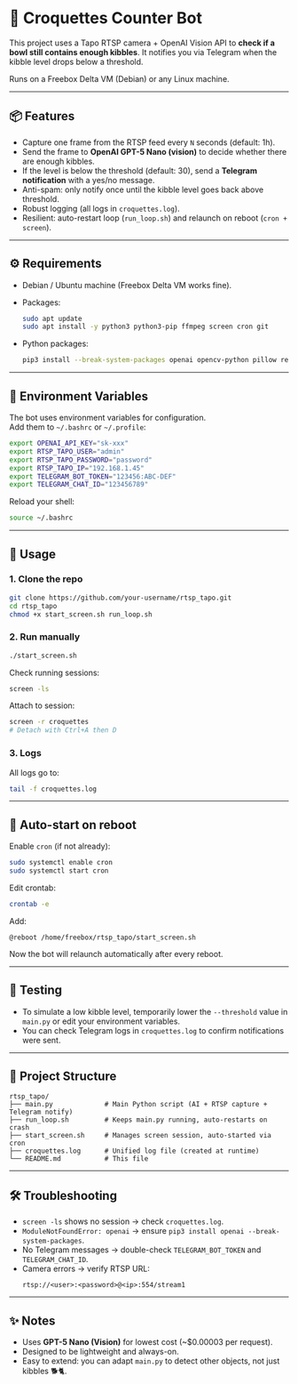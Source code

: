 # 🐾 Croquettes Counter Bot

This project uses a Tapo RTSP camera + OpenAI Vision API to **check if a bowl still contains enough kibbles**.
It notifies you via Telegram when the kibble level drops below a threshold.

Runs on a Freebox Delta VM (Debian) or any Linux machine.

---

## 📦 Features

- Capture one frame from the RTSP feed every `N` seconds (default: 1h).
- Send the frame to **OpenAI GPT-5 Nano (vision)** to decide whether there are enough kibbles.
- If the level is below the threshold (default: 30), send a **Telegram notification** with a yes/no message.
- Anti-spam: only notify once until the kibble level goes back above threshold.
- Robust logging (all logs in `croquettes.log`).
- Resilient: auto-restart loop (`run_loop.sh`) and relaunch on reboot (`cron + screen`).

---

## ⚙️ Requirements

- Debian / Ubuntu machine (Freebox Delta VM works fine).
- Packages:

  ```bash
  sudo apt update
  sudo apt install -y python3 python3-pip ffmpeg screen cron git
  ```

- Python packages:
  ```bash
  pip3 install --break-system-packages openai opencv-python pillow requests numpy
  ```

---

## 🔑 Environment Variables

The bot uses environment variables for configuration.  
Add them to `~/.bashrc` or `~/.profile`:

```bash
export OPENAI_API_KEY="sk-xxx"
export RTSP_TAPO_USER="admin"
export RTSP_TAPO_PASSWORD="password"
export RTSP_TAPO_IP="192.168.1.45"
export TELEGRAM_BOT_TOKEN="123456:ABC-DEF"
export TELEGRAM_CHAT_ID="123456789"
```

Reload your shell:

```bash
source ~/.bashrc
```

---

## 🚀 Usage

### 1. Clone the repo

```bash
git clone https://github.com/your-username/rtsp_tapo.git
cd rtsp_tapo
chmod +x start_screen.sh run_loop.sh
```

### 2. Run manually

```bash
./start_screen.sh
```

Check running sessions:

```bash
screen -ls
```

Attach to session:

```bash
screen -r croquettes
# Detach with Ctrl+A then D
```

### 3. Logs

All logs go to:

```bash
tail -f croquettes.log
```

---

## 🔄 Auto-start on reboot

Enable `cron` (if not already):

```bash
sudo systemctl enable cron
sudo systemctl start cron
```

Edit crontab:

```bash
crontab -e
```

Add:

```
@reboot /home/freebox/rtsp_tapo/start_screen.sh
```

Now the bot will relaunch automatically after every reboot.

---

## 🧪 Testing

- To simulate a low kibble level, temporarily lower the `--threshold` value in `main.py` or edit your environment variables.
- You can check Telegram logs in `croquettes.log` to confirm notifications were sent.

---

## 📂 Project Structure

```
rtsp_tapo/
├── main.py             # Main Python script (AI + RTSP capture + Telegram notify)
├── run_loop.sh         # Keeps main.py running, auto-restarts on crash
├── start_screen.sh     # Manages screen session, auto-started via cron
├── croquettes.log      # Unified log file (created at runtime)
└── README.md           # This file
```

---

## 🛠 Troubleshooting

- `screen -ls` shows no session → check `croquettes.log`.
- `ModuleNotFoundError: openai` → ensure `pip3 install openai --break-system-packages`.
- No Telegram messages → double-check `TELEGRAM_BOT_TOKEN` and `TELEGRAM_CHAT_ID`.
- Camera errors → verify RTSP URL:
  ```
  rtsp://<user>:<password>@<ip>:554/stream1
  ```

---

## ✨ Notes

- Uses **GPT-5 Nano (Vision)** for lowest cost (~$0.00003 per request).
- Designed to be lightweight and always-on.
- Easy to extend: you can adapt `main.py` to detect other objects, not just kibbles 🐕🐈.
